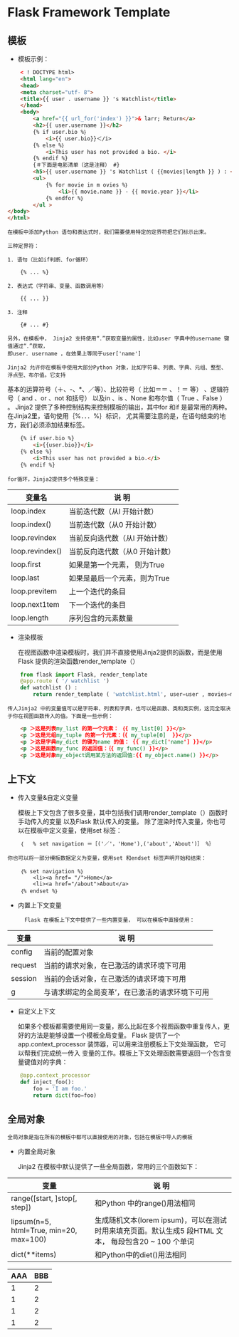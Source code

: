 # Flask Framework Template

## 模板

- 模板示例：
	
```html
	< ! DOCTYPE html>
	<html lang="en">
	<head>
	<meta charset="utf- 8">
	<title>{{ user . username }} 's Watchlist</title>
	</head>
	<body>
		<a href="{{ url_for('index') }}">& larr; Return</a>
		<h2>{{ user.username }}</h2>
		{% if user.bio %｝
			<i>{{ user.bio}}＜/i>
		{% else %｝
			<i>This user has not provided a bio. </i>
		{% endif %}
		{＃下面是电影清单（这是注释） #}
		<h5>{{ user.username }} 's Watchlist ( {{movies|length }} ) : </h5>
		<ul>
			{% for movie in m ovies %｝
				<li>{{ movie.name }} - {{ movie.year }}</li>
			{% endfor %｝
		</ul >
</body>
</html>
```

	在模板中添加Python 语句和表达式时，我们需要使用特定的定界符把它们标示出来。
	
	三种定界符：
	
	1. 语句（比如if判断、for循环）
	
		{% ... %}
		
	2. 表达式（字符串、变量、函数调用等）
	
		{{ ... }}
		
	3. 注释
	
		{# ... #}
		
	另外，在模板中， Jinja2 支持使用“．”获取变量的属性，比如user 字典中的username 键值通过“．”获取，
	即user. username ，在效果上等同于user['name']
	
	Jinja2 允许你在模板中使用大部分Python 对象，比如字符串、列表、字典、元组、整型、浮点型、布尔值。它支持
基本的运算符号（＋、-、\*、／等）、比较符号（ 比如＝＝ 、！＝ 等） 、逻辑符号（ and 、or 、not 和括号）
以及in 、is 、None 和布尔值（ True 、False ） 。
	Jinja2 提供了多种控制结构来控制模板的输出，其中for 和if 是最常用的两种。在Jinja2里，语句使用｛%．．．%｝标识，
尤其需要注意的是，在语句结束的地方，我们必须添加结束标签。

```html
	{% if user.bio %}
		<i>{{user.bio}}</i>
	{% else %}
		<i>This user has not provided a bio.</i>
	{% endif %}	
```

	for循环，Jinja2提供多个特殊变量：
	
| 变量名 | 说 明 | 
| ------------- | ------------- | 
| loop.index | 当前迭代数（从l 开始计数） |
| loop.index() | 当前迭代数（从0 开始计数） |
| loop.revindex | 当前反向迭代数（从l 开始计数） |
| loop.revindex() | 当前反向迭代数（从0 开始计数） |
| loop.first | 如果是第一个元素， 则为True |
| loop.last | 如果是最后一个元素，则为True |
| loop.previtem | 上一个迭代的条目 |
| loop.next1tem | 下一个迭代的条目 |
| loop.length | 序列包含的元素数量 |

- 渲染模板

	在视图函数中渲染模板时，我们并不直接使用Jinja2提供的函数，而是使用Flask 提供的渲染函数render_template（）
	
```python
	from flask import Flask, render_template
	@app.route ( '/ watchlist ')
	def watchlist () :
		return render_template ( 'watchlist.html', user=user , movies=movies)
```

	传人Jinja2 中的变量值可以是字符串、列表和字典，也可以是函数、类和类实例，这完全取决于你在视图函数传入的值。下面是一些示例：
	
```html
	<p ＞这是列表my_list 的第一个元素： ｛{ my_list[0] }}</p>
	<p ＞这是元组my_tuple 的第一个元素：｛{ my_tuple[0]  }}</p>
	<p ＞这是字典my_dict 的键为name 的值： {{ my_dict['name'] }}</p>
	<p ＞这是函数my_func 的返回值：｛{ my_func() }}</p>
	<p ＞这是对象my_object调用某方法的返回值:{{ my_object.name() }}</p>
```

## 上下文

- 传入变量&自定义变量

	模板上下文包含了很多变量，其中包括我们调用render_template（）函数时手动传入的变量
以及Flask 默认传入的变量。	除了渲染时传入变量，你也可以在模板中定义变量，使用set 标签：

```html
	｛	% set navigation ＝［('／'，'Home'),('about','About')］ %｝
```
	
	你也可以将一部分模板数据定义为变量，使用set 和endset 标签声明开始和结束：

```
	｛% set navigation %｝
		<li><a href= "/">Home</a>
		<li><a href="/about">About</a>
	｛% endset %｝
```	

- 内置上下文变量
	
		Flask 在模板上下文中提供了一些内置变量， 可以在模板中直接使用：
		
| 变量 | 说 明 | 
| ------------- | ------------- | 
| config | 当前的配置对象 |
| request | 当前的请求对象，在已激活的请求环境下可用 |
| session | 当前的会话对象，在己激活的请求环境下可用 |
| g | 与请求绑定的全局变革’，在已激活的请求环境下可用 |

- 自定义上下文
	
	如果多个模板都需要使用同一变量，那么比起在多个视图函数中重复传人，更好的方法是能够设置一个模板全局变量。
Flask 提供了一个app.context_processor 装饰器，可以用来注册模板上下文处理函数， 它可以帮我们完成统一传入
变量的工作。模板上下文处理函数需要返回一个包含变量键值对的字典：

```python
	@app.context_processor
	def inject_foo():
		foo = 'I am foo.'
		return dict(foo=foo)
```

## 全局对象

	全局对象是指在所有的模板中都可以直接使用的对象，包括在模板中导人的模板
	
- 内置全局对象

	Jinja2 在模板中默认提供了一些全局函数，常用的三个函数如下：
	
| 变量 | 说 明 | 
| ------------- | ------------- | 
| range(\[start, ]stop\[, step]) | 和Python 中的range()用法相同 |
| lipsum(n=5, html=True, min=20, max=100) | 生成随机文本(lorem ipsum)，可以在测试时用来填充页面。默认生成5 段HTML 文本， 每段包含20 ~ 100 个单词 |
| dict(\*\*items) | 和Python中的diet()用法相同 |



| AAA | BBB |
| ---- | ---- |
| 1 | 2 |
| 1 | 2 |
| 1 | 2 |
| 1 | 2 |